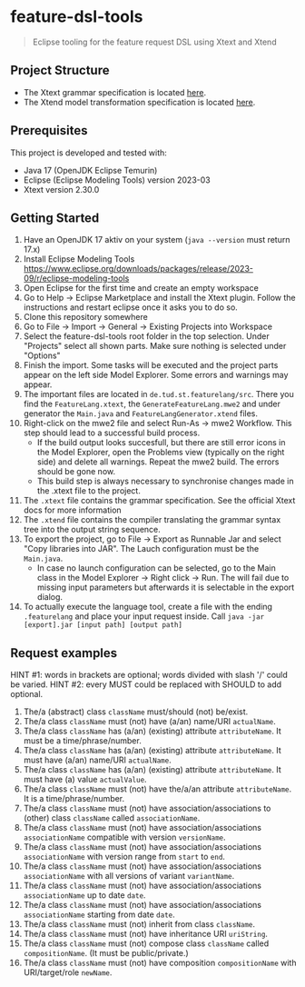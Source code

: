 # feature-dsl-tools

> Eclipse tooling for the feature request DSL using Xtext and Xtend

## Project Structure

* The Xtext grammar specification is located [here](./de.tud.st.featurelang/src/de/tud/st/featurelang/FeatureLang.xtext).
* The Xtend model transformation specification is located [here](de.tud.st.featurelang/src/de/tud/st/featurelang/generator/FeatureLangGenerator.xtend).

## Prerequisites

This project is developed and tested with:

* Java 17 (OpenJDK Eclipse Temurin)
* Eclipse (Eclipse Modeling Tools) version 2023-03
* Xtext version 2.30.0

## Getting Started

1. Have an OpenJDK 17 aktiv on your system (`java --version` must return 17.x)
2. Install Eclipse Modeling Tools https://www.eclipse.org/downloads/packages/release/2023-09/r/eclipse-modeling-tools
3. Open Eclipse for the first time and create an empty workspace
4. Go to Help -> Eclipse Marketplace and install the Xtext plugin. Follow the instructions and restart eclipse once it asks you to do so.
5. Clone this repository somewhere
6. Go to File -> Import -> General -> Existing Projects into Workspace
7. Select the feature-dsl-tools root folder in the top selection. Under "Projects" select all shown parts. Make sure nothing is selected under "Options"
8. Finish the import. Some tasks will be executed and the project parts appear on the left side Model Explorer. Some errors and warnings may appear.
9. The important files are located in `de.tud.st.featurelang/src`. There you find the `FeatureLang.xtext`, the `GenerateFeatureLang.mwe2` and under generator the `Main.java`
and `FeatureLangGenerator.xtend` files.
10. Right-click on the mwe2 file and select Run-As -> mwe2 Workflow. This step should lead to a successful build process.
      * If the build output looks succesfull, but there are still error icons in the Model Explorer, open the Problems view (typically on the right side) and delete all warnings. Repeat the mwe2 build. The errors should be gone now.
      * This build step is always necessary to synchronise changes made in the .xtext file to the project.
11. The `.xtext` file contains the grammar specification. See the official Xtext docs for more information
12. The `.xtend` file contains the compiler translating the grammar syntax tree into the output string sequence.
13. To export the project, go to File -> Export as Runnable Jar and select "Copy libraries into JAR". The Lauch configuration must be the `Main.java`.
      * In case no launch configuration can be selected, go to the Main class in the Model Explorer -> Right click -> Run. The will fail due to missing input parameters but afterwards it is selectable in the export dialog.
14. To actually execute the language tool, create a file with the ending `.featurelang` and place your input request inside. Call `java -jar [export].jar [input path] [output path]`

## Request examples
HINT #1: words in brackets are optional; words divided with slash '/' could be varied.
HINT #2: every MUST could be replaced with SHOULD to add optional.

1. The/a (abstract) class `className` must/should (not) be/exist.
2. The/a class `className` must (not) have (a/an) name/URI `actualName`.
3. The/a class `className` has (a/an) (existing) attribute `attributeName`. It must be a time/phrase/number.
4. The/a class `className` has (a/an) (existing) attribute `attributeName`. It must have (a/an) name/URI `actualName`.
5. The/a class `className` has (a/an) (existing) attribute `attributeName`. It must have (a) value `actualValue`.
6. The/a class `className` must (not) have the/a/an attribute `attributeName`. It is a time/phrase/number.
7. The/a class `className` must (not) have association/associations to (other) class `className` called `associationName`.
8. The/a class `className` must (not) have association/associations `associationName` compatible with version `versionName`.
9. The/a class `className` must (not) have association/associations `associationName` with version range from `start` to `end`.
10. The/a class `className` must (not) have association/associations `associationName` with all versions of variant `variantName`.
11. The/a class `className` must (not) have association/associations `associationName` up to date `date`.
12. The/a class `className` must (not) have association/associations `associationName` starting from date `date`.
13. The/a class `className` must (not) inherit from class `className`.
14. The/a class `className` must (not) have inheritance URI `uriString`.
15. The/a class `className` must (not) compose class `className` called `compositionName`. (It must be public/private.)
16. The/a class `className` must (not) have composition `compositionName` with URI/target/role `newName`.
